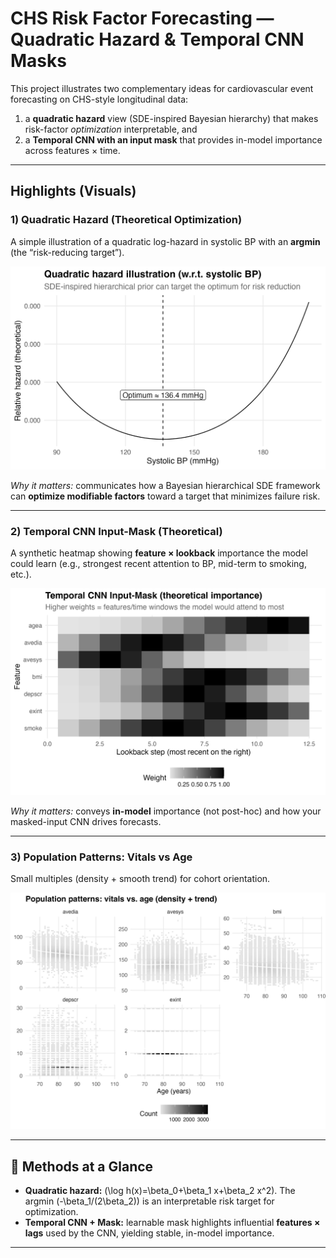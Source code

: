 # CHS Risk Factor Forecasting — Quadratic Hazard & Temporal CNN Masks

This project illustrates two complementary ideas for cardiovascular event forecasting on CHS-style longitudinal data:
1) a **quadratic hazard** view (SDE-inspired Bayesian hierarchy) that makes risk-factor *optimization* interpretable, and  
2) a **Temporal CNN with an input mask** that provides in-model importance across features × time.

---

##  Highlights (Visuals)

### 1) Quadratic Hazard (Theoretical Optimization)
A simple illustration of a quadratic log-hazard in systolic BP with an **argmin** (the “risk-reducing target”).

![Quadratic hazard](./images/03_quadratic_hazard.png)

*Why it matters:* communicates how a Bayesian hierarchical SDE framework can **optimize modifiable factors** toward a target that minimizes failure risk.

---

### 2) Temporal CNN Input-Mask (Theoretical)
A synthetic heatmap showing **feature × lookback** importance the model could learn (e.g., strongest recent attention to BP, mid-term to smoking, etc.).

![Temporal CNN mask](./images/05_mask_heatmap.png)

*Why it matters:* conveys **in-model** importance (not post-hoc) and how your masked-input CNN drives forecasts.

---

### 3) Population Patterns: Vitals vs Age
Small multiples (density + smooth trend) for cohort orientation.

![Vitals vs age](./images/07_vitals_vs_age.png)

---

## 🧠 Methods at a Glance
- **Quadratic hazard:** \(\log h(x)=\beta_0+\beta_1 x+\beta_2 x^2\). The argmin \(-\beta_1/(2\beta_2)\) is an interpretable risk target for optimization.
- **Temporal CNN + Mask:** learnable mask highlights influential **features × lags** used by the CNN, yielding stable, in-model importance.

---




